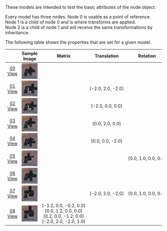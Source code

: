 These models are intended to test the basic attributes of the node object.  

Every model has three nodes. Node 0 is usable as a point of reference. Node 1 is a child of node 0 and is where transforms are applied.  
Node 2 is a child of node 1 and will receive the same transformations by inheritance.  

The following table shows the properties that are set for a given model.  

|   | Sample Image | Matrix | Translation | Rotation | Scale |
| :---: | :---: | :---: | :---: | :---: | :---: |
| [00](Node_Attribute_00.gltf)<br>[View](https://bghgary.github.io/glTF-Assets-Viewer/?folder=16&model=0) | [<img src="Figures/Thumbnails/Node_Attribute_00.png" align="middle">](Figures/SampleImages/Node_Attribute_00.png) |   |   |   |   |
| [01](Node_Attribute_01.gltf)<br>[View](https://bghgary.github.io/glTF-Assets-Viewer/?folder=16&model=1) | [<img src="Figures/Thumbnails/Node_Attribute_01.png" align="middle">](Figures/SampleImages/Node_Attribute_01.png) |   | [-2.0,&nbsp;2.0,&nbsp;-2.0] |   |   |
| [02](Node_Attribute_02.gltf)<br>[View](https://bghgary.github.io/glTF-Assets-Viewer/?folder=16&model=2) | [<img src="Figures/Thumbnails/Node_Attribute_02.png" align="middle">](Figures/SampleImages/Node_Attribute_02.png) |   | [-2.0,&nbsp;0.0,&nbsp;0.0] |   |   |
| [03](Node_Attribute_03.gltf)<br>[View](https://bghgary.github.io/glTF-Assets-Viewer/?folder=16&model=3) | [<img src="Figures/Thumbnails/Node_Attribute_03.png" align="middle">](Figures/SampleImages/Node_Attribute_03.png) |   | [0.0,&nbsp;2.0,&nbsp;0.0] |   |   |
| [04](Node_Attribute_04.gltf)<br>[View](https://bghgary.github.io/glTF-Assets-Viewer/?folder=16&model=4) | [<img src="Figures/Thumbnails/Node_Attribute_04.png" align="middle">](Figures/SampleImages/Node_Attribute_04.png) |   | [0.0,&nbsp;0.0,&nbsp;-2.0] |   |   |
| [05](Node_Attribute_05.gltf)<br>[View](https://bghgary.github.io/glTF-Assets-Viewer/?folder=16&model=5) | [<img src="Figures/Thumbnails/Node_Attribute_05.png" align="middle">](Figures/SampleImages/Node_Attribute_05.png) |   |   | [0.0,&nbsp;1.0,&nbsp;0.0,&nbsp;0.0] |   |
| [06](Node_Attribute_06.gltf)<br>[View](https://bghgary.github.io/glTF-Assets-Viewer/?folder=16&model=6) | [<img src="Figures/Thumbnails/Node_Attribute_06.png" align="middle">](Figures/SampleImages/Node_Attribute_06.png) |   |   |   | [1.2,&nbsp;1.2,&nbsp;1.2] |
| [07](Node_Attribute_07.gltf)<br>[View](https://bghgary.github.io/glTF-Assets-Viewer/?folder=16&model=7) | [<img src="Figures/Thumbnails/Node_Attribute_07.png" align="middle">](Figures/SampleImages/Node_Attribute_07.png) |   | [-2.0,&nbsp;2.0,&nbsp;-2.0] | [0.0,&nbsp;1.0,&nbsp;0.0,&nbsp;0.0] | [1.2,&nbsp;1.2,&nbsp;1.2] |
| [08](Node_Attribute_08.gltf)<br>[View](https://bghgary.github.io/glTF-Assets-Viewer/?folder=16&model=8) | [<img src="Figures/Thumbnails/Node_Attribute_08.png" align="middle">](Figures/SampleImages/Node_Attribute_08.png) | [-1.2,&nbsp;0.0,&nbsp;-0.2,&nbsp;0.0]<br>[0.0,&nbsp;1.2,&nbsp;0.0,&nbsp;0.0]<br>[0.2,&nbsp;0.0,&nbsp;-1.2,&nbsp;0.0]<br>[-2.0,&nbsp;2.0,&nbsp;-2.0,&nbsp;1.0]<br> |   |   |   |
 
